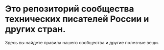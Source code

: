 # Это репозиторий сообщества технических писателей России и других стран.

Здесь вы найдете правила нашего сообщества и другие полезные вещи.

